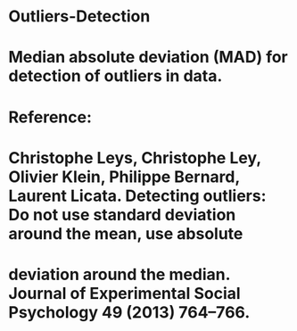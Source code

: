 # Outliers-Detection
# Median absolute deviation (MAD) for detection of outliers in data.
# Reference: 
# Christophe Leys, Christophe Ley, Olivier Klein, Philippe Bernard, Laurent Licata. Detecting outliers: Do not use standard deviation around the mean, use absolute
# deviation around the median. Journal of Experimental Social Psychology 49 (2013) 764–766.

